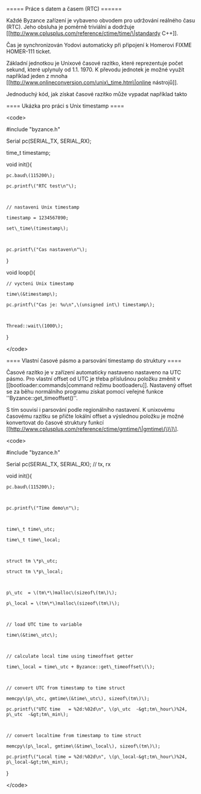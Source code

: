 ===== Práce s datem a časem \(RTC\) ======



Každé Byzance zařízení je vybaveno obvodem pro udržování reálného času \(RTC\). Jeho obsluha je poměrně triviální a dodržuje \[\[http://www.cplusplus.com/reference/ctime/time/\|standardy C++\]\].



Čas je synchronizován Yodovi automaticky při připojení k Homerovi FIXME HOMER-111 ticket.



Základní jednotkou je Unixové časové razítko, které reprezentuje počet sekund, které uplynuly od 1.1. 1970. K převodu jednotek je možné využít například jeden z mnoha \[\[http://www.onlineconversion.com/unix\_time.htm\|online nástrojů\]\].



Jednoduchý kód, jak získat časové razítko může vypadat například takto



==== Ukázka pro práci s Unix timestamp ====



&lt;code&gt;

\#include "byzance.h"



Serial pc\(SERIAL\_TX, SERIAL\_RX\);



time\_t timestamp;



void init\(\){



    pc.baud\(115200\);    

    pc.printf\("RTC test\n"\);

    

    // nastaveni Unix timestamp

    timestamp = 1234567890;

    set\_time\(timestamp\);

    

    pc.printf\("Cas nastaven\n"\);

}



void loop\(\){



    // vycteni Unix timestamp

    time\(&timestamp\);

    pc.printf\("Cas je: %u\n",\(unsigned int\) timestamp\);



    Thread::wait\(1000\);

}

&lt;/code&gt;



==== Vlastní časové pásmo a parsování timestamp do struktury ====



Časové razítko je v zařízení automaticky nastaveno nastaveno na UTC pásmo. Pro vlastní offset od UTC je třeba příslušnou položku změnit v \[\[bootloader:commands\|command režimu bootloaderu\]\]. Nastavený offset se za běhu normálního programu získat pomocí veřejné funkce ''Byzance::get\_timeoffset\(\)''.



S tím souvisí i parsování podle regionálního nastavení. K unixovému časovému razítku se přičte lokální offset a výslednou položku je možné konvertovat do časové struktury funkcí \[\[http://www.cplusplus.com/reference/ctime/gmtime/\|gmtime\(\)\]\].



&lt;code&gt;

\#include "byzance.h"



Serial	pc\(SERIAL\_TX, SERIAL\_RX\); // tx, rx



void init\(\){



	pc.baud\(115200\);



	pc.printf\("Time demo\n"\);



	time\_t time\_utc;

	time\_t time\_local;



	struct tm \*p\_utc;

	struct tm \*p\_local;



	p\_utc	= \(tm\*\)malloc\(sizeof\(tm\)\);

	p\_local = \(tm\*\)malloc\(sizeof\(tm\)\);



	// load UTC time to variable

	time\(&time\_utc\);



	// calculate local time using timeoffset getter

	time\_local = time\_utc + Byzance::get\_timeoffset\(\);



	// convert UTC from timestamp to time struct

	memcpy\(p\_utc, gmtime\(&time\_utc\), sizeof\(tm\)\);

	pc.printf\("UTC time   = %2d:%02d\n", \(p\_utc  -&gt;tm\_hour\)%24, p\_utc  -&gt;tm\_min\);



	// convert localtime from timestamp to time struct

	memcpy\(p\_local, gmtime\(&time\_local\), sizeof\(tm\)\);

	pc.printf\("Local time = %2d:%02d\n", \(p\_local-&gt;tm\_hour\)%24, p\_local-&gt;tm\_min\);



}



&lt;/code&gt;

